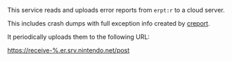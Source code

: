 This service reads and uploads error reports from `erpt:r` to a cloud
server.

This includes crash dumps with full exception info created by
[creport](Creport.md "wikilink").

It periodically uploads them to the following URL:

<https://receive-%.er.srv.nintendo.net/post>
